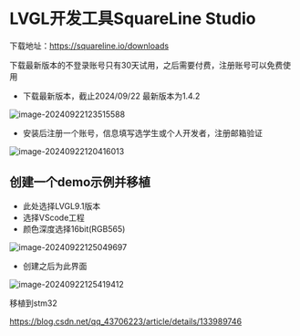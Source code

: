 # LVGL开发工具SquareLine Studio

下载地址：https://squareline.io/downloads

下载最新版本的不登录账号只有30天试用，之后需要付费，注册账号可以免费使用

- 下载最新版本，截止2024/09/22 最新版本为1.4.2

![image-20240922123515588](https://newbie-typora.oss-cn-shenzhen.aliyuncs.com/TyporaJPG/image-20240922123515588.png)

- 安装后注册一个账号，信息填写选学生或个人开发者，注册邮箱验证

![image-20240922120416013](https://newbie-typora.oss-cn-shenzhen.aliyuncs.com/TyporaJPG/image-20240922120416013.png)

## 创建一个demo示例并移植

- 此处选择LVGL9.1版本
- 选择VScode工程
- 颜色深度选择16bit(RGB565)

![image-20240922125049697](https://newbie-typora.oss-cn-shenzhen.aliyuncs.com/TyporaJPG/image-20240922125049697.png)

- 创建之后为此界面   

![image-20240922125419412](https://newbie-typora.oss-cn-shenzhen.aliyuncs.com/TyporaJPG/image-20240922125419412.png)







移植到stm32

https://blog.csdn.net/qq_43706223/article/details/133989746



